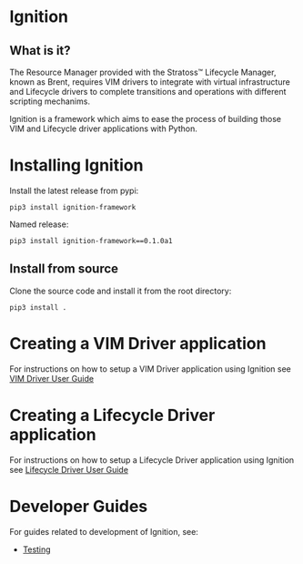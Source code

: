# Ignition

## What is it?

The Resource Manager provided with the Stratoss&trade; Lifecycle Manager, known as Brent, requires VIM drivers to integrate with virtual infrastructure and Lifecycle drivers to complete transitions and operations with different scripting mechanims.

Ignition is a framework which aims to ease the process of building those VIM and Lifecycle driver applications with Python.

# Installing Ignition

Install the latest release from pypi:

```
pip3 install ignition-framework
```

Named release:

```
pip3 install ignition-framework==0.1.0a1
```

## Install from source

Clone the source code and install it from the root directory:

```
pip3 install .
```

# Creating a VIM Driver application

For instructions on how to setup a VIM Driver application using Ignition see [VIM Driver User Guide](docs/userguides/vim_driver.md)

# Creating a Lifecycle Driver application

For instructions on how to setup a Lifecycle Driver application using Ignition see [Lifecycle Driver User Guide](docs/userguides/lifecycle_driver.md)

# Developer Guides

For guides related to development of Ignition, see:

- [Testing](docs/developers/testing.md)
